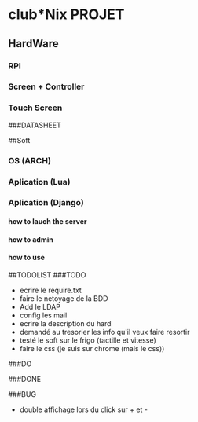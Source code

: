 # club*Nix PROJET

## HardWare

### RPI

### Screen + Controller

### Touch Screen

###DATASHEET

##Soft

### OS (ARCH)
### Aplication (Lua)
### Aplication (Django)
#### how to lauch the server
#### how to admin
#### how to use  
##TODOLIST
###TODO
* ecrire le require.txt
* faire le netoyage de la BDD
* Add le LDAP
* config les mail
* ecrire la description du hard
* demandé au tresorier les info qu'il veux faire resortir
* testé le soft sur le frigo (tactille et vitesse)
* faire le css (je suis sur chrome (mais le css))

###DO

###DONE

###BUG
* double affichage lors du click sur + et -